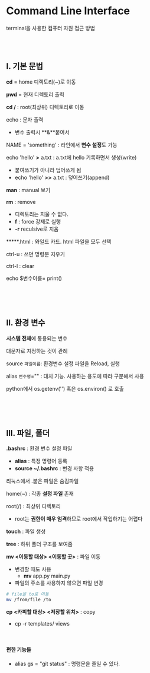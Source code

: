 # Command Line Interface

terminal을 사용한 컴퓨터 자원 접근 방법

<br>

<br>

## I. 기본 문법

**cd** = home 디렉토리(~)로 이동

**pwd** = 현재 디렉토리 출력

**cd /** : root(최상위) 디렉토리로 이동

echo : 문자 출력

- 변수 출력시 **&**붙여서

NAME = 'something' : 라인에서 **변수 설정**도 가능

echo 'hello' **>** a.txt : a.txt에 hello 기록하면서 생성(write)
- 붙여쓰기가 아니라 덮어쓰게 됨
- echo 'hello' **>>** a.txt : 덮어쓰기(append)

**man** : manual 보기

**rm** : remove

- 디렉토리는 지울 수 없다.
- **f** : force 강제로 실행
- **-r** reculsive로 지움

*****.html : 와일드 카드. html 파일을 모두 선택

ctrl-u : 쓰던 명령문 지우기

ctrl-l : clear

echo $변수이름= print()

<br>

<br>

<br>

## II. 환경 변수

**시스템 전체**에 통용되는 변수

대문자로 지정하는 것이 관례

source `파일이름`: 환경변수 설정 파일을 Reload, 실행

alias `변수명`="" : 대치 기능. 사용하는 용도에 따라 구분해서 사용

python에서 os.getenv('') 혹은 os.environ() 로 호출

<br>

<br>

<br>

## III. 파일, 폴더

**.bashrc** : 환경 변수 설정 파일

- **alias** : 특정 명령어 등록
- **source ~/.bashrc** : 변경 사항 적용

리눅스에서 .붙은 파일은 숨김파일

home(~) : 각종 **설정 파일** 존재

root(/) : 최상위 디렉토리

- root는 **권한이 매우 엄격**하므로 root에서 작업하기는 어렵다

**touch** : 파일 생성

**tree** : 하위 폴더 구조를 보여줌

**mv <이동할 대상\> \<이동할 곳>** : 파일 이동

- 변경할 때도 사용
  - **mv** app.py main.py
- 파일의 주소를 사용하지 않으면 파일 변경

```bash
# file을 to로 이동
mv /from/file /to
```

**cp \<카피할 대상> \<저장할 위치>** : copy 

- cp -r templates/ views

<br>

#### 편한 기능들

- alias gs = "git status" : 명령문을 줄일 수 있다.


